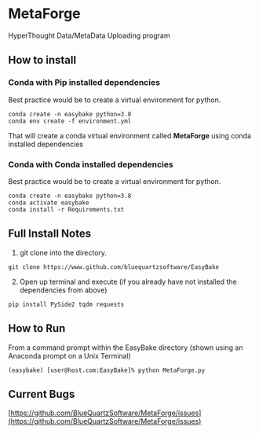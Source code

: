 # MetaForge #

HyperThought Data/MetaData Uploading program

## How to install ##

### Conda with Pip installed dependencies ###

Best practice would be to create a virtual environment for python.
  ```lang-console
  conda create -n easybake python=3.8
  conda env create -f environment.yml
  ```
That will create a conda virtual environment called **MetaForge** using conda installed dependencies

### Conda with Conda installed dependencies ###

Best practice would be to create a virtual environment for python.
  ```lang-console
  conda create -n easybake python=3.8
  conda activate easybake
  conda install -r Requirements.txt
  ```

## Full Install Notes ##

1. git clone into the directory.

  ```lang-console
  git clone https://www.github.com/bluequartzsoftware/EasyBake
  ```

2. Open up terminal and execute (if you already have not installed the dependencies from above)

```lang-console
pip install PySide2 tqdm requests
```

## How to Run ##

From a command prompt within the EasyBake directory (shown using an Anaconda prompt on a Unix Terminal)

```lang-console
(easybake) [user@host.com:EasyBake]% python MetaForge.py
```


## Current Bugs ##

[https://github.com/BlueQuartzSoftware/MetaForge/issues](https://github.com/BlueQuartzSoftware/MetaForge/issues)

